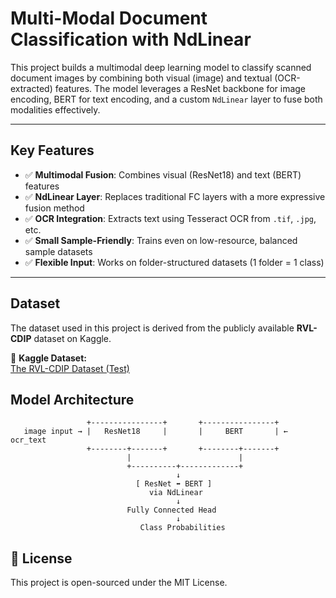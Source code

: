 # Multi-Modal Document Classification with NdLinear

This project builds a multimodal deep learning model to classify scanned document images by combining both visual (image) and textual (OCR-extracted) features. The model leverages a ResNet backbone for image encoding, BERT for text encoding, and a custom `NdLinear` layer to fuse both modalities effectively.

---

## Key Features

- ✅ **Multimodal Fusion**: Combines visual (ResNet18) and text (BERT) features
- ✅ **NdLinear Layer**: Replaces traditional FC layers with a more expressive fusion method
- ✅ **OCR Integration**: Extracts text using Tesseract OCR from `.tif`, `.jpg`, etc.
- ✅ **Small Sample-Friendly**: Trains even on low-resource, balanced sample datasets
- ✅ **Flexible Input**: Works on folder-structured datasets (1 folder = 1 class)

---


## Dataset

The dataset used in this project is derived from the publicly available **RVL-CDIP** dataset on Kaggle.

📂 **Kaggle Dataset:**  
[The RVL-CDIP Dataset (Test)](https://www.kaggle.com/datasets/pdavpoojan/the-rvlcdip-dataset-test?resource=download)

## Model Architecture

```text
                 +----------------+       +----------------+
   image input → |   ResNet18     |       |     BERT       | ← ocr_text
                 +--------+-------+       +--------+-------+
                          |                        |
                          +----------+-------------+
                                     ↓
                            [ ResNet ⬌ BERT ]
                               via NdLinear
                                     ↓
                          Fully Connected Head
                                     ↓
                             Class Probabilities
```

## 🪪 License

This project is open-sourced under the MIT License.

